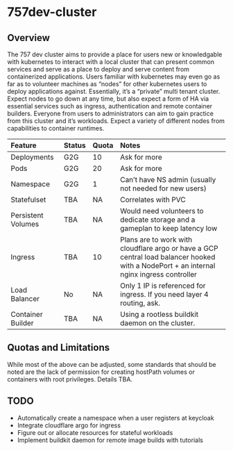 # 757dev-cluster

## Overview

The 757 dev cluster aims to provide a place for users new or knowledgable with kubernetes to interact with a local cluster that can present common services and serve as a place to deploy and serve content from containerized applications. Users familiar with kubernetes may even go as far as to volunteer machines as “nodes” for other kubernetes users to deploy applications against. Essentially, it’s a “private” multi tenant cluster. Expect nodes to go down at any time, but also expect a form of HA via essential services such as ingress, authentication and remote container builders. Everyone from users to administrators can aim to gain practice from this cluster and it’s workloads. Expect a variety of different nodes from capabilities to container runtimes.



| Feature            | Status | Quota | Notes                                                                                                                                    |
| :----------------- | :----- | :---- | :--------------------------------------------------------------------------------------------------------------------------------------- |
| Deployments        | G2G    | 10    | Ask for more                                                                                                                             |
| Pods               | G2G    | 20    | Ask for more                                                                                                                             |
| Namespace          | G2G    | 1     | Can’t have NS admin (usually not needed for new users)                                                                                   |
| Statefulset        | TBA    | NA    | Correlates with PVC                                                                                                                      |
| Persistent Volumes | TBA    | NA    | Would need volunteers to dedicate storage and a gameplan to keep  latency low                                                            |
| Ingress            | TBA    | 10    | Plans are to work with cloudflare argo or have a GCP central load balancer hooked with a NodePort + an internal nginx ingress controller |
| Load Balancer      | No     | NA    | Only 1 IP is referenced for ingress. If you need layer 4 routing, ask.                                                                   |
| Container Builder  | TBA    | NA    | Using a rootless buildkit daemon on the cluster.                                                                                         |

## Quotas and Limitations
While most of the above can be adjusted, some standards that should be noted are the lack of permission for creating hostPath volumes or containers with root privileges. Details TBA. 



## TODO
- Automatically create a namespace when a user registers at keycloak
- Integrate cloudflare argo for ingress
- Figure out or allocate resources for stateful workloads
- Implement buildkit daemon for remote image builds with tutorials
